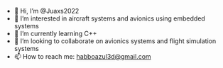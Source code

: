 - 👋 Hi, I’m @Juaxs2022
- 👀 I’m interested in aircraft systems and avionics using embedded systems
- 🌱 I’m currently learning C++
- 💞️ I’m looking to collaborate on avionics systems and flight simulation systems
- 📫 How to reach me: habboazul3d@gmail.com

<!---
Juaxs2022/Juaxs2022 is a ✨ special ✨ repository because its `README.md` (this file) appears on your GitHub profile.
You can click the Preview link to take a look at your changes.
--->
